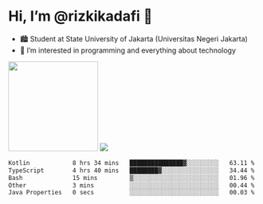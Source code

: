 # Hi, I’m @rizkikadafi 👋
- 🏙 Student at State University of Jakarta (Universitas Negeri Jakarta)
- 👀 I’m interested in programming and everything about technology
<img height="180em" src="https://github-readme-stats.vercel.app/api?username=rizkikadafi&show_icons=true&hide_border=true&&count_private=true&include_all_commits=true" />
<img src="https://github-readme-stats.vercel.app/api/top-langs/?username=rizkikadafi&show_icons=true&hide_border=true&&count_private=true&include_all_commits=true" />

<!--START_SECTION:waka-->

```txt
Kotlin            8 hrs 34 mins   ███████████████▓░░░░░░░░░   63.11 %
TypeScript        4 hrs 40 mins   ████████▓░░░░░░░░░░░░░░░░   34.44 %
Bash              15 mins         ▒░░░░░░░░░░░░░░░░░░░░░░░░   01.96 %
Other             3 mins          ░░░░░░░░░░░░░░░░░░░░░░░░░   00.44 %
Java Properties   0 secs          ░░░░░░░░░░░░░░░░░░░░░░░░░   00.03 %
```

<!--END_SECTION:waka-->

<!---
rizkikadafi/rizkikadafi is a ✨ special ✨ repository because its `README.md` (this file) appears on your GitHub profile.
You can click the Preview link to take a look at your changes.
--->
